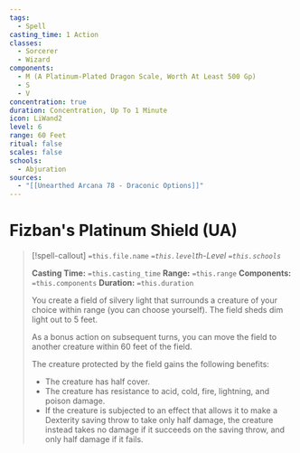 ```yaml
---
tags:
  - Spell
casting_time: 1 Action
classes:
  - Sorcerer
  - Wizard
components:
  - M (A Platinum-Plated Dragon Scale, Worth At Least 500 Gp)
  - S
  - V
concentration: true
duration: Concentration, Up To 1 Minute
icon: LiWand2
level: 6
range: 60 Feet
ritual: false
scales: false
schools:
  - Abjuration
sources:
  - "[[Unearthed Arcana 78 - Draconic Options]]"
---
```


# Fizban's Platinum Shield (UA)

>[!spell-callout] `=this.file.name`
>*`=this.level`th-Level `=this.schools`*
>
>**Casting Time:** `=this.casting_time`
>**Range:** `=this.range`
>**Components:** `=this.components`
>**Duration:** `=this.duration`
>
>You create a field of silvery light that surrounds a creature of your choice within range (you can choose yourself). The field sheds dim light out to 5 feet.
>
>As a bonus action on subsequent turns, you can move the field to another creature within 60 feet of the field.
>
>The creature protected by the field gains the following benefits:
>
>* The creature has half cover.
>* The creature has resistance to acid, cold, fire, lightning, and poison damage.
>* If the creature is subjected to an effect that allows it to make a Dexterity saving throw to take only half damage, the creature instead takes no damage if it succeeds on the saving throw, and only half damage if it fails.
>
>
